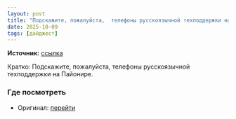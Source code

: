 ```yaml
---
layout: post
title: "Подскажите, пожалуйста,  телефоны русскоязычной техподдержки на Пайонире."
date: 2025-10-09
tags: [дайджест]
---
```


**Источник:** [ссылка](https://t.me/aboutstocks/90847)

Кратко: Подскажите, пожалуйста,  телефоны русскоязычной техподдержки на Пайонире.

### Где посмотреть
- Оригинал: [перейти]({link})
